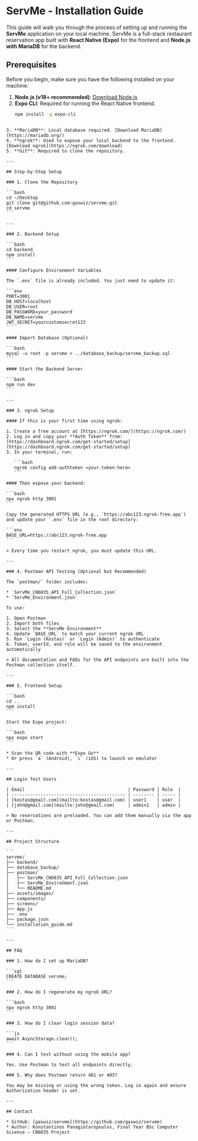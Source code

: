 # ServMe - Installation Guide

This guide will walk you through the process of setting up and running the **ServMe** application on your local machine. ServMe is a full-stack restaurant reservation app built with **React Native (Expo)** for the frontend and **Node.js with MariaDB** for the backend.

## Prerequisites

Before you begin, make sure you have the following installed on your machine:

1. **Node.js (v18+ recommended)**: [Download Node.js](https://nodejs.org/)
2. **Expo CLI**: Required for running the React Native frontend.
   ```bash
   npm install -g expo-cli
````

3. **MariaDB**: Local database required. [Download MariaDB](https://mariadb.org/)
4. **ngrok**: Used to expose your local backend to the frontend. [Download ngrok](https://ngrok.com/download)
5. **Git**: Required to clone the repository.

---

## Step-by-Step Setup

### 1. Clone the Repository

```bash
cd ~/Desktop
git clone git@github.com:gaswiz/servme.git
cd servme
```

---

### 2. Backend Setup

```bash
cd backend
npm install
```

#### Configure Environment Variables

The `.env` file is already included. You just need to update it:

```env
PORT=3001
DB_HOST=localhost
DB_USER=root
DB_PASSWORD=your_password
DB_NAME=servme
JWT_SECRET=yourcustomsecret123
```

#### Import Database (Optional)

```bash
mysql -u root -p servme < ../database_backup/servme_backup.sql
```

#### Start the Backend Server

```bash
npm run dev
```

---

### 3. ngrok Setup

#### If this is your first time using ngrok:

1. Create a free account at [https://ngrok.com/](https://ngrok.com/)
2. Log in and copy your **Auth Token** from: [https://dashboard.ngrok.com/get-started/setup](https://dashboard.ngrok.com/get-started/setup)
3. In your terminal, run:

   ```bash
   ngrok config add-authtoken <your-token-here>
   ```

#### Then expose your backend:

```bash
npx ngrok http 3001
```

Copy the generated HTTPS URL (e.g., `https://abc123.ngrok-free.app`) and update your `.env` file in the root directory:

```env
BASE_URL=https://abc123.ngrok-free.app
```

> Every time you restart ngrok, you must update this URL.

---

### 4. Postman API Testing (Optional but Recommended)

The `postman/` folder includes:

* `ServMe_CN6035_API_Full_Collection.json`
* `ServMe_Environment.json`

To use:

1. Open Postman
2. Import both files
3. Select the **ServMe Environment**
4. Update `BASE_URL` to match your current ngrok URL
5. Run `Login (Kostas)` or `Login (Admin)` to authenticate
6. Token, userId, and role will be saved to the environment automatically

> All documentation and FAQs for the API endpoints are built into the Postman collection itself.

---

### 5. Frontend Setup

```bash
cd ..
npm install
```

Start the Expo project:

```bash
npx expo start
```

* Scan the QR code with **Expo Go**
* Or press `a` (Android), `i` (iOS) to launch on emulator

---

## Login Test Users

| Email                                       | Password | Role  |
| ------------------------------------------- | -------- | ----- |
| [kostas@gmail.com](mailto:kostas@gmail.com) | user1    | user  |
| [john@gmail.com](mailto:john@gmail.com)     | admin1   | admin |

> No reservations are preloaded. You can add them manually via the app or Postman.

---

## Project Structure

```
servme/
├── backend/
├── database_backup/
├── postman/
│   ├── ServMe_CN6035_API_Full_Collection.json
│   ├── ServMe_Environment.json
│   └── README.md
├── assets/images/
├── components/
├── screens/
├── App.js
├── .env
├── package.json
└── installation_guide.md
```

---

## FAQ

### 1. How do I set up MariaDB?

```sql
CREATE DATABASE servme;
```

### 2. How do I regenerate my ngrok URL?

```bash
npx ngrok http 3001
```

### 3. How do I clear login session data?

```js
await AsyncStorage.clear();
```

### 4. Can I test without using the mobile app?

Yes. Use Postman to test all endpoints directly.

### 5. Why does Postman return 401 or 403?

You may be missing or using the wrong token. Log in again and ensure Authorization header is set.

---

## Contact

* GitHub: [gaswiz/servme](https://github.com/gaswiz/servme)
* Author: Konstantinos Panagiotaropoulos, Final Year BSc Computer Science — CN6035 Project
